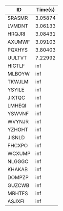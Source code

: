 |ID|Time(s)|
|-|-|
|SRASMR|3.05874|
|LVMDNT|3.06133|
|HRQJRI|3.08431|
|AXUMWF|3.09103|
|PQXHYS|3.80403|
|UULTVT|7.22992|
|HIGTLF|inf|
|MLBOYW|inf|
|TKWJLM|inf|
|YSYILE|inf|
|JIXTQC|inf|
|LMHEQI|inf|
|YSWVNF|inf|
|WVYNJR|inf|
|YZHOHT|inf|
|JISNLD|inf|
|FHCXPO|inf|
|WCXUMP|inf|
|NLGGGC|inf|
|KHAKAB|inf|
|DOMPZP|inf|
|GUZCWB|inf|
|MRHTFS|inf|
|ASJXFI|inf|
